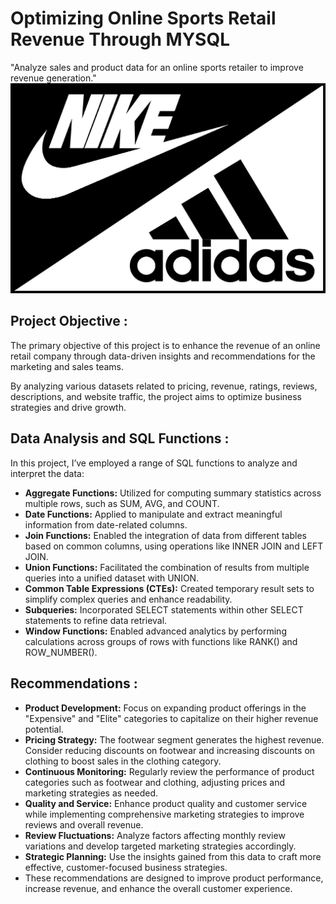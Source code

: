 # Optimizing Online Sports Retail Revenue Through MYSQL
"Analyze sales and product data for an online sports retailer to improve revenue generation."
![](https://github.com/ashulakhera/Optimizing-Retail-Company-Revenues-MYSQL/blob/main/sports_logo.jpg?raw=true)

## Project Objective :
The primary objective of this project is to enhance the revenue of an online retail company through data-driven insights and recommendations for the marketing and sales teams.

By analyzing various datasets related to pricing, revenue, ratings, reviews, descriptions, and website traffic, the project aims to optimize business strategies and drive growth.

## Data Analysis and SQL Functions :
In this project, I’ve employed a range of SQL functions to analyze and interpret the data:

* **Aggregate Functions:** Utilized for computing summary statistics across multiple rows, such as SUM, AVG, and COUNT.
* **Date Functions:** Applied to manipulate and extract meaningful information from date-related columns.
* **Join Functions:** Enabled the integration of data from different tables based on common columns, using operations like INNER JOIN and LEFT JOIN.
* **Union Functions:** Facilitated the combination of results from multiple queries into a unified dataset with UNION.
* **Common Table Expressions (CTEs):** Created temporary result sets to simplify complex queries and enhance readability.
* **Subqueries:** Incorporated SELECT statements within other SELECT statements to refine data retrieval.
* **Window Functions:** Enabled advanced analytics by performing calculations across groups of rows with functions like RANK() and ROW_NUMBER().

## Recommendations :

* **Product Development:** Focus on expanding product offerings in the "Expensive" and "Elite" categories to capitalize on their higher revenue potential.
* **Pricing Strategy:** The footwear segment generates the highest revenue. Consider reducing discounts on footwear and increasing discounts on clothing to boost sales in the clothing 
                        category.
* **Continuous Monitoring:** Regularly review the performance of product categories such as footwear and clothing, adjusting prices and marketing strategies as needed.
* **Quality and Service:** Enhance product quality and customer service while implementing comprehensive marketing strategies to improve reviews and overall revenue.
* **Review Fluctuations:** Analyze factors affecting monthly review variations and develop targeted marketing strategies accordingly.
* **Strategic Planning:** Use the insights gained from this data to craft more effective, customer-focused business strategies.
* These recommendations are designed to improve product performance, increase revenue, and enhance the overall customer experience.

